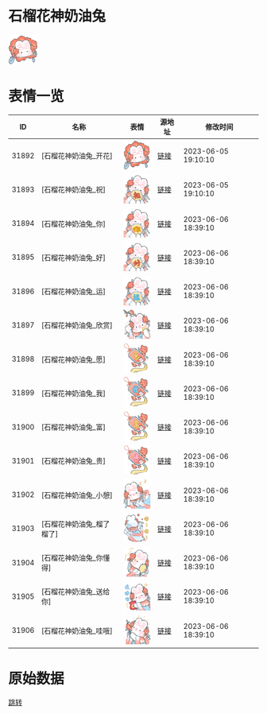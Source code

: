 # 石榴花神奶油兔

<img src="./cover.png" height="60" alt="cover" />

# 表情一览

|ID|名称|表情|源地址|修改时间|
|----|----|----|----|----|
|31892|[石榴花神奶油兔_开花]|<img src="./pic/031892_%5B石榴花神奶油兔_开花%5D.png" height="60" alt="开花"/>|[链接](https://i0.hdslb.com/bfs/garb/85785edbc82465bccefed11c479c2cf1f8f0bd72.png)|2023-06-05 19:10:10|
|31893|[石榴花神奶油兔_祝]|<img src="./pic/031893_%5B石榴花神奶油兔_祝%5D.png" height="60" alt="祝"/>|[链接](https://i0.hdslb.com/bfs/garb/95d444e5513c5f05e1802cc981ded0382b13ef9f.png)|2023-06-05 19:10:10|
|31894|[石榴花神奶油兔_你]|<img src="./pic/031894_%5B石榴花神奶油兔_你%5D.png" height="60" alt="你"/>|[链接](https://i0.hdslb.com/bfs/garb/2a6d63919776e2e970ff119aa0b657ecb7401e50.png)|2023-06-06 18:39:10|
|31895|[石榴花神奶油兔_好]|<img src="./pic/031895_%5B石榴花神奶油兔_好%5D.png" height="60" alt="好"/>|[链接](https://i0.hdslb.com/bfs/garb/31b6fab89af55fffd77870b52e87ac4a712bc995.png)|2023-06-06 18:39:10|
|31896|[石榴花神奶油兔_运]|<img src="./pic/031896_%5B石榴花神奶油兔_运%5D.png" height="60" alt="运"/>|[链接](https://i0.hdslb.com/bfs/garb/857989e271e3a2c953f26a4b6c1da27dc838ed3e.png)|2023-06-06 18:39:10|
|31897|[石榴花神奶油兔_欣赏]|<img src="./pic/031897_%5B石榴花神奶油兔_欣赏%5D.png" height="60" alt="欣赏"/>|[链接](https://i0.hdslb.com/bfs/garb/ad5c9f0cda861f9037a51d939f62bccc3a6edf4a.png)|2023-06-06 18:39:10|
|31898|[石榴花神奶油兔_愿]|<img src="./pic/031898_%5B石榴花神奶油兔_愿%5D.png" height="60" alt="愿"/>|[链接](https://i0.hdslb.com/bfs/garb/0c0aa529f690978364819c96a3a9521e21ff033f.png)|2023-06-06 18:39:10|
|31899|[石榴花神奶油兔_我]|<img src="./pic/031899_%5B石榴花神奶油兔_我%5D.png" height="60" alt="我"/>|[链接](https://i0.hdslb.com/bfs/garb/61d9ebc7814f8d1396a490477468c1048f27643b.png)|2023-06-06 18:39:10|
|31900|[石榴花神奶油兔_富]|<img src="./pic/031900_%5B石榴花神奶油兔_富%5D.png" height="60" alt="富"/>|[链接](https://i0.hdslb.com/bfs/garb/2b4c18208bc96444618d54c8eacf2d8d3df4066d.png)|2023-06-06 18:39:10|
|31901|[石榴花神奶油兔_贵]|<img src="./pic/031901_%5B石榴花神奶油兔_贵%5D.png" height="60" alt="贵"/>|[链接](https://i0.hdslb.com/bfs/garb/cc7160b5a2e380bde7a73ad825a182c1a1c53c67.png)|2023-06-06 18:39:10|
|31902|[石榴花神奶油兔_小憩]|<img src="./pic/031902_%5B石榴花神奶油兔_小憩%5D.png" height="60" alt="小憩"/>|[链接](https://i0.hdslb.com/bfs/garb/69417d319970317e53fdd44404a5aceba9f5c82b.png)|2023-06-06 18:39:10|
|31903|[石榴花神奶油兔_榴了榴了]|<img src="./pic/031903_%5B石榴花神奶油兔_榴了榴了%5D.png" height="60" alt="榴了榴了"/>|[链接](https://i0.hdslb.com/bfs/garb/5a892f9d94b9a9c6f5b781092dc0c9b6229d37fb.png)|2023-06-06 18:39:10|
|31904|[石榴花神奶油兔_你懂得]|<img src="./pic/031904_%5B石榴花神奶油兔_你懂得%5D.png" height="60" alt="你懂得"/>|[链接](https://i0.hdslb.com/bfs/garb/3a4144a9a9377f3d955680471c8ebc293267a2cc.png)|2023-06-06 18:39:10|
|31905|[石榴花神奶油兔_送给你]|<img src="./pic/031905_%5B石榴花神奶油兔_送给你%5D.png" height="60" alt="送给你"/>|[链接](https://i0.hdslb.com/bfs/garb/05e3dfe4a5e2bf9014b877cdf6d4fc2c0a775919.png)|2023-06-06 18:39:10|
|31906|[石榴花神奶油兔_哇哦]|<img src="./pic/031906_%5B石榴花神奶油兔_哇哦%5D.png" height="60" alt="哇哦"/>|[链接](https://i0.hdslb.com/bfs/garb/fd5b1f2f8f7fb4be1efcdfc54353eab414d2d9fe.png)|2023-06-06 18:39:10|

# 原始数据

[跳转](./raw.json)


